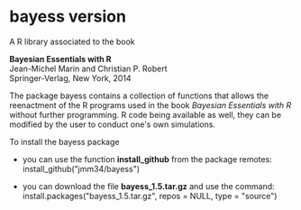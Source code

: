 # bayess version  

A R library associated to the book  

**Bayesian Essentials with R**  
Jean-Michel Marin and Christian P. Robert  
Springer-Verlag, New York, 2014  

The package bayess contains a collection of functions that allows the reenactment of the R programs used in the book *Bayesian Essentials with R* without further programming. R code being available as well, they can be modified by the user to conduct one's own simulations.

To install the bayess package

- you can use the function **install_github** from the package remotes:  
install_github("jmm34/bayess")  

- you can download the file **bayess_1.5.tar.gz** and use the command:  
install.packages("bayess_1.5.tar.gz", repos = NULL, type = "source")
